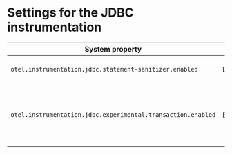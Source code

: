 # Settings for the JDBC instrumentation

| System property                                              | Type    | Default | Description                                                                              |
|--------------------------------------------------------------|---------|---------|------------------------------------------------------------------------------------------|
| `otel.instrumentation.jdbc.statement-sanitizer.enabled`      | Boolean | `true`  | Enables the DB statement sanitization.                                                   |
| `otel.instrumentation.jdbc.experimental.transaction.enabled` | Boolean | `false` | Enables experimental instrumentation to create spans for COMMIT and ROLLBACK operations. |